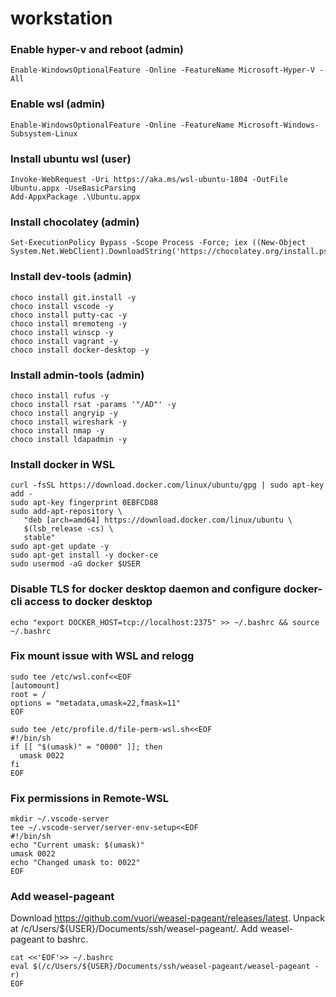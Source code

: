 # workstation

### Enable hyper-v and reboot (admin)
```
Enable-WindowsOptionalFeature -Online -FeatureName Microsoft-Hyper-V -All
```

### Enable wsl (admin)
```
Enable-WindowsOptionalFeature -Online -FeatureName Microsoft-Windows-Subsystem-Linux
```

### Install ubuntu wsl (user)
```
Invoke-WebRequest -Uri https://aka.ms/wsl-ubuntu-1804 -OutFile Ubuntu.appx -UseBasicParsing
Add-AppxPackage .\Ubuntu.appx
```

### Install chocolatey (admin)
```
Set-ExecutionPolicy Bypass -Scope Process -Force; iex ((New-Object System.Net.WebClient).DownloadString('https://chocolatey.org/install.ps1'))
```

### Install dev-tools (admin)
```
choco install git.install -y
choco install vscode -y
choco install putty-cac -y
choco install mremoteng -y
choco install winscp -y
choco install vagrant -y
choco install docker-desktop -y
```

### Install admin-tools (admin)
```
choco install rufus -y
choco install rsat -params '"/AD"' -y
choco install angryip -y
choco install wireshark -y
choco install nmap -y
choco install ldapadmin -y
```

### Install docker in WSL
```
curl -fsSL https://download.docker.com/linux/ubuntu/gpg | sudo apt-key add -
sudo apt-key fingerprint 0EBFCD88
sudo add-apt-repository \
   "deb [arch=amd64] https://download.docker.com/linux/ubuntu \
   $(lsb_release -cs) \
   stable"
sudo apt-get update -y
sudo apt-get install -y docker-ce
sudo usermod -aG docker $USER
```

### Disable TLS for docker desktop daemon and configure docker-cli access to docker desktop
```
echo "export DOCKER_HOST=tcp://localhost:2375" >> ~/.bashrc && source ~/.bashrc
```

### Fix mount issue with WSL and relogg
```
sudo tee /etc/wsl.conf<<EOF
[automount]
root = /
options = "metadata,umask=22,fmask=11"
EOF
```
```
sudo tee /etc/profile.d/file-perm-wsl.sh<<EOF
#!/bin/sh
if [[ "$(umask)" = "0000" ]]; then
  umask 0022
fi
EOF
```
### Fix permissions in Remote-WSL
```
mkdir ~/.vscode-server
tee ~/.vscode-server/server-env-setup<<EOF
#!/bin/sh
echo "Current umask: $(umask)"
umask 0022
echo "Changed umask to: 0022"
EOF
```
### Add weasel-pageant
Download https://github.com/vuori/weasel-pageant/releases/latest.
Unpack at /c/Users/${USER}/Documents/ssh/weasel-pageant/.
Add weasel-pageant to bashrc.
```
cat <<'EOF'>> ~/.bashrc
eval $(/c/Users/${USER}/Documents/ssh/weasel-pageant/weasel-pageant -r)
EOF
```



